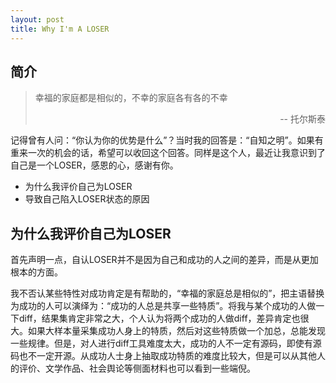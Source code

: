 ```yaml
---
layout: post
title: Why I'm A LOSER
---
```


## 简介
> 幸福的家庭都是相似的，不幸的家庭各有各的不幸
> <div align="right">-- 托尔斯泰</div>

记得曾有人问：“你认为你的优势是什么”？当时我的回答是：“自知之明”。如果有重来一次的机会的话，希望可以收回这个回答。同样是这个人，最近让我意识到了自己是一个LOSER，感恩的心，感谢有你。

* 为什么我评价自己为LOSER
* 导致自己陷入LOSER状态的原因

## 为什么我评价自己为LOSER

首先声明一点，自认LOSER并不是因为自己和成功的人之间的差异，而是从更加根本的方面。

我不否认某些特性对成功肯定是有帮助的，“幸福的家庭总是相似的”，把主语替换为成功的人可以演绎为：“成功的人总是共享一些特质”。将我与某个成功的人做一下diff，结果集肯定非常之大，个人认为将两个成功的人做diff，差异肯定也很大。如果大样本量采集成功人身上的特质，然后对这些特质做一个加总，总能发现一些规律。但是，对人进行diff工具难度太大，成功的人不一定有源码，即使有源码也不一定开源。从成功人士身上抽取成功特质的难度比较大，但是可以从其他人的评价、文学作品、社会舆论等侧面材料也可以看到一些端倪。


